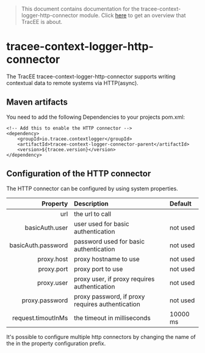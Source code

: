 > This document contains documentation for the tracee-context-logger-http-connector module. Click [here](/README.md) to get an overview that TracEE is about.

# tracee-context-logger-http-connector

The TracEE tracee-context-logger-http-connector supports writing contextual data to remote systems via HTTP(async). 

## Maven artifacts
You need to add the following Dependencies to your projects pom.xml:

    <!-- Add this to enable the HTTP connector -->
    <dependency>
        <groupId>io.tracee.contextlogger</groupId>
        <artifactId>tracee-context-logger-connector-parent</artifactId>
        <version>${tracee.version}</version>
    </dependency>

## Configuration of the HTTP connector
The HTTP connector can be configured by using system properties. 

| Property                                                 | Description | Default |
|---------------------------------------------------------:|:------|:-------|
| url                       | the url to call | |
| basicAuth.user            | user used for basic authentication                | not used |
| basicAuth.password        | password used for basic authentication            | not used |
| proxy.host                | proxy hostname to use                             | not used |
| proxy.port                | proxy port to use                                 | not used |
| proxy.user                | proxy user, if proxy requires authentication      | not used |
| proxy.password            | proxy password, if proxy requires authentication  | not used |
| request.timoutInMs        | the timeout in milliseconds                       | 10000 ms |


It's possible to configure multiple http connectors by changing the name of the in the property configuration prefix. 
 
